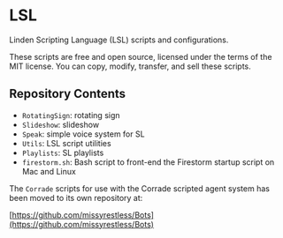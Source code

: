 # LSL

Linden Scripting Language (LSL) scripts and configurations.

These scripts are free and open source, licensed under the terms of the MIT license.
You can copy, modify, transfer, and sell these scripts.

## Repository Contents

* `RotatingSign`: rotating sign
* `Slideshow`: slideshow
* `Speak`: simple voice system for SL
* `Utils`: LSL script utilities
* `Playlists`: SL playlists
* `firestorm.sh`: Bash script to front-end the Firestorm startup script on Mac and Linux

The `Corrade` scripts for use with the Corrade scripted agent system
has been moved to its own repository at:

[https://github.com/missyrestless/Bots](https://github.com/missyrestless/Bots)
